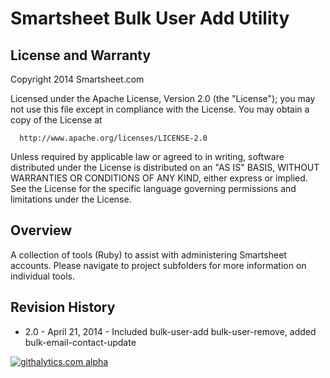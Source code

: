 Smartsheet Bulk User Add Utility
===

License and Warranty
--------------------
Copyright 2014 Smartsheet.com

Licensed under the Apache License, Version 2.0 (the "License");
you may not use this file except in compliance with the License.
You may obtain a copy of the License at

      http://www.apache.org/licenses/LICENSE-2.0

Unless required by applicable law or agreed to in writing, software
distributed under the License is distributed on an "AS IS" BASIS,
WITHOUT WARRANTIES OR CONDITIONS OF ANY KIND, either express or implied.
See the License for the specific language governing permissions and
limitations under the License.


Overview
--------

A collection of tools (Ruby) to assist with administering Smartsheet accounts.  Please navigate to project subfolders for more information on individual tools.

Revision History
--------
* 2.0 - April 21, 2014 - Included bulk-user-add bulk-user-remove, added bulk-email-contact-update

[![githalytics.com alpha](https://cruel-carlota.pagodabox.com/367551343dd28fbdd206564ab1287ded "githalytics.com")](http://githalytics.com/smartsheet-platform/smartsheet-admin-tools-ruby)
